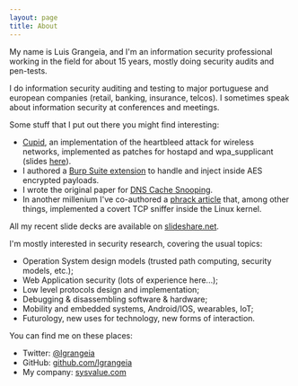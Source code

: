 ```yaml
---
layout: page
title: About
---
```


My name is Luis Grangeia, and I'm an information security professional working in the field for about 15 years, mostly doing security audits and pen-tests.

I do information security auditing and testing to major portuguese and european companies (retail, banking, insurance, telcos). I sometimes speak about information security at conferences and meetings.

Some stuff that I put out there you might find interesting:

 - [Cupid](https://github.com/lgrangeia/cupid), an implementation of the heartbleed attack for wireless networks, implemented as patches for hostapd and wpa_supplicant (slides [here](http://www.slideshare.net/lgrangeia/heartbleed-35236317)).
 - I authored a [Burp Suite extension](https://github.com/lgrangeia/aesburp) to handle and inject inside AES encrypted payloads.
 - I wrote the original paper for [DNS Cache Snooping](http://cs.unc.edu/~fabian/course_papers/cache_snooping.pdf).
 - In another millenium I've co-authored a [phrack article](http://phrack.org/issues/55/12.html) that, among other things, implemented a covert TCP sniffer inside the Linux kernel.

All my recent slide decks are available on [slideshare.net](http://www.slideshare.net/lgrangeia).

I'm mostly interested in security research, covering the usual topics:

- Operation System design models (trusted path computing, security models, etc.);
- Web Application security (lots of experience here...);
- Low level protocols design and implementation;
- Debugging & disassembling software & hardware;
- Mobility and embedded systems, Android/IOS, wearables, IoT;
- Futurology, new uses for technology, new forms of interaction.

You can find me on these places:

* Twitter: [@lgrangeia](https://twitter.com/lgrangeia)
* GitHub: [github.com/lgrangeia](https://github.com/lgrangeia)
* My company: [sysvalue.com](http://www.sysvalue.com)
